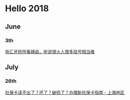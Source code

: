 # Hello 2018

## June

### 3th
[徐汇牙防所看龋齿，听说很火人很多挂号相当难](./see_dentist_in_xuhui_clinic.md)


## July

### 26th
[社保卡读不出了？坏了？破损了？办理新社保卡指南 - 上海地区](./get_a_new_social_security_medical_cards_3rd.md)
